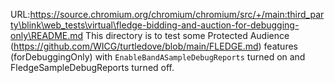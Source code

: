 URL:https://source.chromium.org/chromium/chromium/src/+/main:third_party\blink\web_tests\virtual\fledge-bidding-and-auction-for-debugging-only\README.md
This directory is to test some Protected Audience (https://github.com/WICG/turtledove/blob/main/FLEDGE.md) features (forDebuggingOnly) with `EnableBandASampleDebugReports` turned on and FledgeSampleDebugReports turned off.
